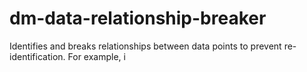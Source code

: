# dm-data-relationship-breaker
Identifies and breaks relationships between data points to prevent re-identification. For example, i
